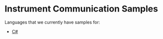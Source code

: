 # Instrument Communication Samples
Languages that we currently have samples for:

- [C#](https://github.com/MarqMetrix/Samples/Instrument%20Communications/CS)